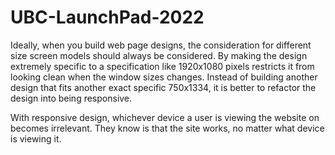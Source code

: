 # UBC-LaunchPad-2022
Ideally, when you build web page designs, the consideration for different size screen models should always be considered. By making the design extremely specific to a specification like 1920x1080 pixels restricts it from looking clean when the window sizes changes. Instead of building another design that fits another exact specific 750x1334, it is better to refactor the design into being responsive.

With responsive design, whichever device a user is viewing the website on becomes irrelevant. They know is that the site works, no matter what device is viewing it. 

